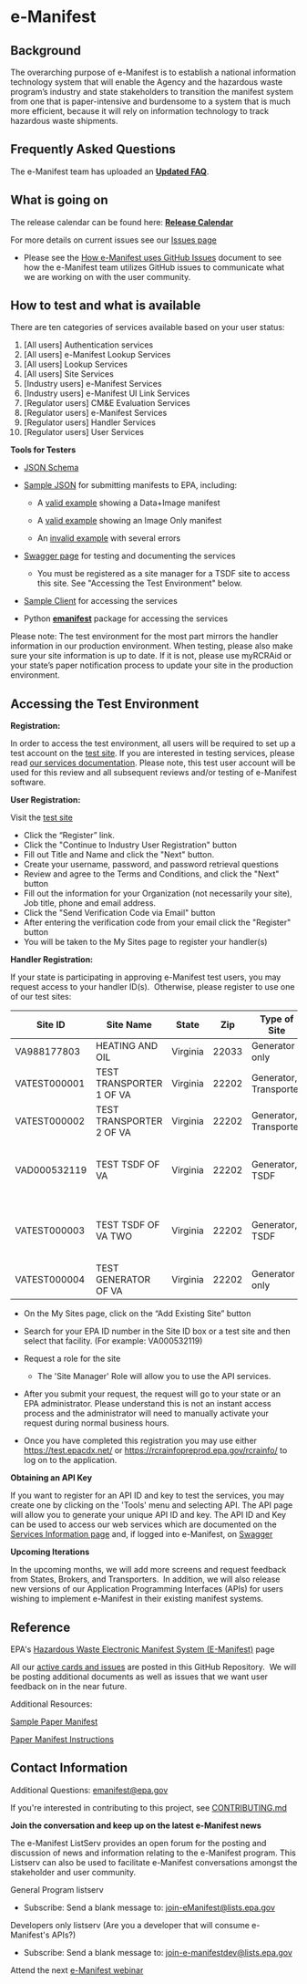 # e-Manifest

## Background
The overarching purpose of e-Manifest is to establish a national information technology system that will enable the Agency and the hazardous waste program’s industry and state stakeholders to transition the manifest system from one that is paper-intensive and burdensome to a system that is much more efficient, because it will rely on information technology to track hazardous waste shipments.

## Frequently Asked Questions
The e-Manifest team has uploaded an **[Updated FAQ](https://www.epa.gov/e-manifest/frequent-questions-about-e-manifest)**. 

## What is going on
The release calendar can be found here: **[Release Calendar](https://calendar.google.com/calendar/u/0/htmlembed?src=cbg29nj98u94np3c4pp5vjdph8@group.calendar.google.com&ctz=America/New_York)**

For more details on current issues see our [Issues page](https://github.com/USEPA/e-manifest/issues)
* Please see the [How e-Manifest uses GitHub Issues](https://github.com/USEPA/e-manifest/blob/master/Reference/How%20e-Manifest%20uses%20GitHub%20Issues.pdf) document to see how the e-Manifest team utilizes GitHub issues to communicate what we are working on with the user community.

## How to test and what is available
There are ten categories of services available based on your user status:

1. [All users] Authentication services
2. [All users] e-Manifest Lookup Services
3. [All users] Lookup Services
4. [All users] Site Services
5. [Industry users] e-Manifest Services
6. [Industry users] e-Manifest UI Link Services
7. [Regulator users] CM&E Evaluation Services
8. [Regulator users] e-Manifest Services
9. [Regulator users] Handler Services
10. [Regulator users] User Services

**Tools for Testers**
* [JSON Schema](https://github.com/USEPA/e-manifest/tree/master/Services-Information/Schema)
* [Sample JSON](https://github.com/USEPA/e-manifest/tree/master/Services-Information/Schema/manifest-save-return-examples) for submitting manifests to EPA, including:

  - A [valid example](https://github.com/USEPA/e-manifest/blob/master/Services-Information/Schema/manifest-save-return-examples/emanifest-save-valid-Data-and-Image-example.json) showing a Data+Image manifest

  - A [valid example](https://github.com/USEPA/e-manifest/blob/master/Services-Information/Schema/manifest-save-return-examples/emanifest-save-valid-Image-Only-Designated-Facility-example.json) showing an Image Only manifest

  - An [invalid example](https://github.com/USEPA/e-manifest/blob/master/Services-Information/Schema/manifest-save-return-examples/emanifest-save-invalid-example.json) with several errors
    
* [Swagger page](https://rcrainfopreprod.epa.gov/rcrainfo/secured/swagger/) for testing and documenting the services
  - You must be registered as a site manager for a TSDF site to access this site. See "Accessing the Test Environment" below.
* [Sample Client](https://github.com/USEPA/e-manifest/tree/master/Services-Information/sample-client) for accessing the services
* Python [**emanifest**](https://github.com/USEPA/e-manifest/tree/master/emanifest-py) package for accessing the services

Please note: The test environment for the most part mirrors the handler information in our production environment. When testing, please also make sure your site information is up to date. If it is not, please use myRCRAid or your state’s paper notification process to update your site in the production environment.

## Accessing the Test Environment
**Registration:**

In order to access the test environment, all users will be required to set up a test account on the [test site](https://rcrainfopreprod.epa.gov/rcrainfo/).  If you are interested in testing services, please read [our services documentation](https://github.com/USEPA/e-manifest/tree/master/Services-Information). Please note, this test user account will be used for this review and all subsequent reviews and/or testing of e-Manifest software. 

**User Registration:**

Visit the [test site](https://rcrainfopreprod.epa.gov/rcrainfo/) 
* Click the “Register” link.  
* Click the "Continue to Industry User Registration" button
* Fill out Title and Name and click the "Next" button.
* Create your username, password, and password retrieval questions
* Review and agree to the Terms and Conditions, and click the "Next" button
* Fill out the information for your Organization (not necessarily your site), Job title, phone and email address. 
* Click the "Send Verification Code via Email" button
* After entering the verification code from your email click the "Register" button
* You will be taken to the My Sites page to register your handler(s)

**Handler Registration:**

If your state is participating in approving e-Manifest test users, you may request access to your handler ID(s).  Otherwise, please register to use one of our test sites:

|    Site ID   |         Site Name        |  State   |  Zip  |      Type of Site      |                 Notes                |
| ------------ | ------------------------ | -------- | ----- | ---------------------- | ------------------------------------ |
| VA988177803  | HEATING AND OIL          | Virginia | 22033 | Generator only         |                                      |
| VATEST000001 | TEST TRANSPORTER 1 OF VA | Virginia | 22202 | Generator, Transporter |                                      |
| VATEST000002 | TEST TRANSPORTER 2 OF VA | Virginia | 22202 | Generator, Transporter |                                      |
| VAD000532119 | TEST TSDF OF VA          | Virginia | 22202 | Generator, TSDF        | Can be used for testing web services |
| VATEST000003 | TEST TSDF OF VA TWO      | Virginia | 22202 | Generator, TSDF        | Can be used for testing web services |
| VATEST000004 | TEST GENERATOR OF VA     | Virginia | 22202 | Generator only         |                                      |

* On the My Sites page, click on the “Add Existing Site” button
* Search for your EPA ID number in the Site ID box or a test site and then select that facility. (For example: VA000532119) 
* Request a role for the site
  - The 'Site Manager' Role will allow you to use the API services.
* After you submit your request, the request will go to your state or an EPA administrator. Please understand this is not an instant access process and the administrator will need to manually activate your request during normal business hours.

* Once you have completed this registration you may use either https://test.epacdx.net/ or https://rcrainfopreprod.epa.gov/rcrainfo/ to log on to the application.

**Obtaining an API Key**

If you want to register for an API ID and key to test the services, you may create one by clicking on the 'Tools' menu and selecting API. The API page will allow you to generate your unique API ID and key. The API ID and Key can be used to access our web services which are documented on the [Services Information page](https://github.com/USEPA/e-manifest/tree/master/Services-Information) and, if logged into e-Manifest, on [Swagger](https://rcrainfopreprod.epa.gov/rcrainfo/secured/swagger/)

**Upcoming Iterations**

In the upcoming months, we will add more screens and request feedback from States, Brokers, and Transporters.  In addition, we will also release new versions of our Application Programming Interfaces (APIs) for users wishing to implement e-Manifest in their existing manifest systems.
 
## Reference

EPA's [Hazardous Waste Electronic Manifest System (E-Manifest)](https://www.epa.gov/hwgenerators/hazardous-waste-electronic-manifest-system-e-manifest) page 

All our [active cards and issues](https://github.com/USEPA/e-manifest/issues) are posted in this GitHub Repository.  We will be posting additional documents as well as issues that we want user feedback on in the near future.  

Additional Resources: 

[Sample Paper Manifest](https://www.epa.gov/sites/production/files/2018-05/documents/uniform_hazardous_waste_manifest.pdf) 

[Paper Manifest Instructions](https://www.epa.gov/sites/production/files/2018-05/documents/instructions_for_completing_the_uniform_hazardous_waste_manifest.pdf)

## Contact Information
Additional Questions: emanifest@epa.gov

If you're interested in contributing to this project, see [CONTRIBUTING.md](https://github.com/USEPA/e-manifest/blob/master/CONTRIBUTING.md)

**Join the conversation and keep up on the latest e-Manifest news**

The e-Manifest ListServ provides an open forum for the posting and discussion of news and information relating to the e-Manifest program. This Listserv can also be used to facilitate e-Manifest conversations amongst the stakeholder and user community.

General Program listserv

* Subscribe: Send a blank message to: join-eManifest@lists.epa.gov

Developers only listserv (Are you a developer that will consume e-Manifest's APIs?)

* Subscribe: Send a blank message to: join-e-manifestdev@lists.epa.gov

Attend the next [e-Manifest webinar](https://www.epa.gov/e-manifest/monthly-webinars-about-hazardous-waste-electronic-manifest-e-manifest)
